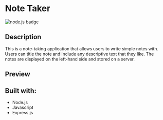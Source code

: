 # Note Taker

![node.js badge](https://img.shields.io/badge/node.js%20-%2343853D.svg?&style=for-the-badge&logo=node.js&logoColor=white)

## Description

This is a note-taking application that allows users to write simple notes with. Users can title the note and include any descriptive text that they like. The notes are displayed on the left-hand side and stored on a server.

## Preview



## Built with:

* Node.js
* Javascript
* Express.js
